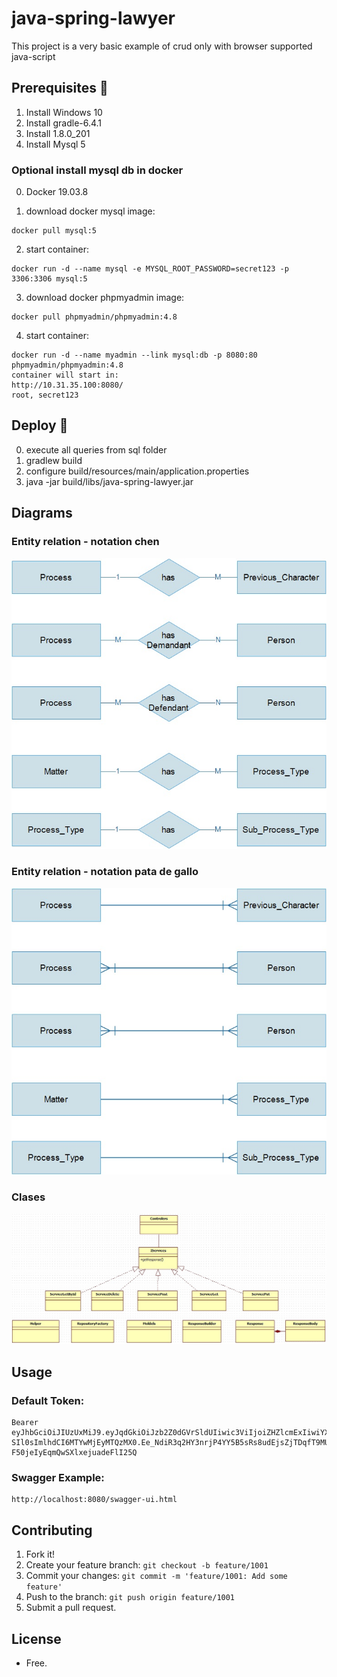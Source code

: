 # java-spring-lawyer

This project is a very basic example of crud only with browser supported java-script

## Prerequisites 🔨

1. Install Windows 10
2. Install gradle-6.4.1
3. Install 1.8.0_201
4. Install Mysql 5

### Optional install mysql db in docker

0. Docker 19.03.8

1. download docker mysql image:

```
docker pull mysql:5
```

2. start container:

```
docker run -d --name mysql -e MYSQL_ROOT_PASSWORD=secret123 -p 3306:3306 mysql:5
```

3. download docker phpmyadmin image:

```
docker pull phpmyadmin/phpmyadmin:4.8
```

4. start container:

```
docker run -d --name myadmin --link mysql:db -p 8080:80 phpmyadmin/phpmyadmin:4.8
container will start in:
http://10.31.35.100:8080/
root, secret123

```

## Deploy 🚀

0. execute all queries from sql folder
1. gradlew build
2. configure build/resources/main/application.properties
3. java -jar build/libs/java-spring-lawyer.jar

## Diagrams

### Entity relation - notation chen 

<p align="center">
  <img src="documents/db-notacion-chen.jpg">
</p>

### Entity relation - notation pata de gallo 

<p align="center">
  <img src="documents/db-notacion-pata-de-gallo.jpg">
</p>

### Clases

<p align="center">
  <img src="documents/diagrama-clases.jpg">
</p>

## Usage

### Default Token: 

```
Bearer eyJhbGciOiJIUzUxMiJ9.eyJqdGkiOiJzb2Z0dGVrSldUIiwic3ViIjoiZHZlcmExIiwiYXV0aG9yaXRpZXMiOlsiUk9MRV9VU0V
SIl0sImlhdCI6MTYwMjEyMTQzMX0.Ee_NdiR3q2HY3nrjP4YY5B5sRs8udEjsZjTDqfT9MUAp8yxWTJ1FYmZZb-F50jeIyEqmQwSXlxejuadeFlI25Q
```

### Swagger Example:

```
http://localhost:8080/swagger-ui.html
```

## Contributing

1. Fork it!
2. Create your feature branch: `git checkout -b feature/1001`
3. Commit your changes: `git commit -m 'feature/1001: Add some feature'`
4. Push to the branch: `git push origin feature/1001`
5. Submit a pull request.

## License

- Free.
